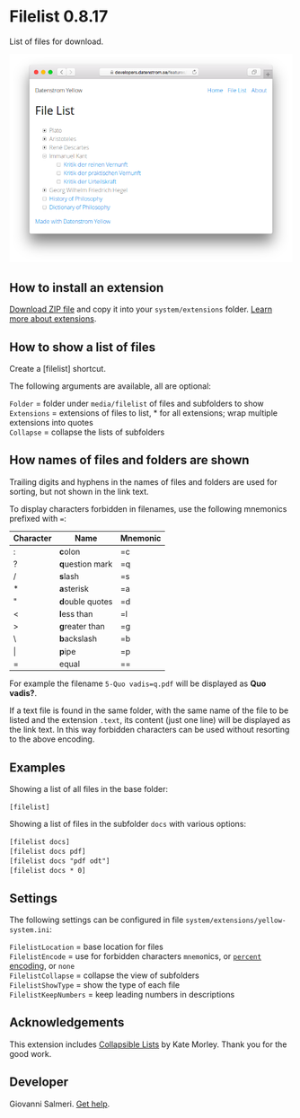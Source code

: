 # Filelist 0.8.17

List of files for download.

![Screenshot](filelist-screenshot.png?raw=true)

## How to install an extension

[Download ZIP file](https://github.com/GiovanniSalmeri/yellow-filelist/archive/main.zip) and copy it into your `system/extensions` folder. [Learn more about extensions](https://github.com/annaesvensson/yellow-update).

## How to show a list of files

Create a [filelist] shortcut.

The following arguments are available, all are optional:

`Folder` = folder under `media/filelist` of files and subfolders to show  
`Extensions` = extensions of files to list, \* for all extensions; wrap multiple extensions into quotes   
`Collapse` = collapse the lists of subfolders  

## How names of files and folders are shown

Trailing digits and hyphens in the names of files and folders are used for sorting, but not shown in the link text.

To display characters forbidden in filenames, use the following mnemonics prefixed with `=`:

| Character | Name | Mnemonic |
|---|---|---|
| : | **c**olon | =c |
| ? | **q**uestion mark | =q |
| / | **s**lash | =s |
| * | **a**sterisk | =a |
| " | **d**ouble quotes | =d |
| < | **l**ess than | =l |
| > | **g**reater than | =g |
| \\ | **b**ackslash | =b |
| \| | **p**ipe | =p |
| = | equal | == |

For example the filename `5-Quo vadis=q.pdf` will be displayed as **Quo vadis?**.

If a text file is found in the same folder, with the same name of the file to be listed and the extension `.text`, its content (just one line) will be displayed as the link text. In this way forbidden characters can be used without resorting to the above encoding.

## Examples

Showing a list of all files in the base folder:

`[filelist]`

Showing a list of files in the subfolder `docs` with various options:

`[filelist docs]`   
`[filelist docs pdf]`   
`[filelist docs "pdf odt"]`   
`[filelist docs * 0]`   

## Settings

The following settings can be configured in file `system/extensions/yellow-system.ini`:

`FilelistLocation` = base location for files   
`FilelistEncode` = use for forbidden characters `mnemo`nics, or [`percent` encoding](https://en.wikipedia.org/wiki/Percent-encoding), or `none`   
`FilelistCollapse` = collapse the view of subfolders   
`FilelistShowType` = show the type of each file   
`FilelistKeepNumbers` = keep leading numbers in descriptions   

## Acknowledgements

This extension includes [Collapsible Lists](https://web.archive.org/web/20210302222959/http://code.iamkate.com/javascript/collapsible-lists/) by Kate Morley. Thank you for the good work.

## Developer

Giovanni Salmeri. [Get help](https://datenstrom.se/yellow/help/).
